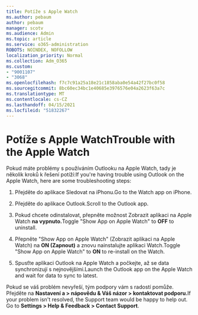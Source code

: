 ```yaml
---
title: Potíže s Apple Watch
ms.author: pebaum
author: pebaum
manager: scotv
ms.audience: Admin
ms.topic: article
ms.service: o365-administration
ROBOTS: NOINDEX, NOFOLLOW
localization_priority: Normal
ms.collection: Adm_O365
ms.custom:
- "9001107"
- "3068"
ms.openlocfilehash: f7c7c91a25a18e21c1858aba0e54a42f27bc0f58
ms.sourcegitcommit: 8bc60ec34bc1e40685e3976576e04a2623f63a7c
ms.translationtype: MT
ms.contentlocale: cs-CZ
ms.lasthandoff: 04/15/2021
ms.locfileid: "51832267"
---
```

# <a name="trouble-with-the-apple-watch"></a><span data-ttu-id="9ca27-102">Potíže s Apple Watch</span><span class="sxs-lookup"><span data-stu-id="9ca27-102">Trouble with the Apple Watch</span></span>

<span data-ttu-id="9ca27-103">Pokud máte problémy s používáním Outlooku na Apple Watch, tady je několik kroků k řešení potíží:</span><span class="sxs-lookup"><span data-stu-id="9ca27-103">If you're having trouble using Outlook on the Apple Watch, here are some troubleshooting steps:</span></span> 

1. <span data-ttu-id="9ca27-104">Přejděte do aplikace Sledovat na iPhonu.</span><span class="sxs-lookup"><span data-stu-id="9ca27-104">Go to the Watch app on iPhone.</span></span>

2. <span data-ttu-id="9ca27-105">Přejděte do aplikace Outlook.</span><span class="sxs-lookup"><span data-stu-id="9ca27-105">Scroll to the Outlook app.</span></span>

3. <span data-ttu-id="9ca27-106">Pokud chcete odinstalovat, přepněte možnost Zobrazit aplikaci na Apple Watch **na vypnuto.**</span><span class="sxs-lookup"><span data-stu-id="9ca27-106">Toggle "Show App on Apple Watch" to **OFF** to uninstall.</span></span>

4. <span data-ttu-id="9ca27-107">Přepněte "Show App on Apple Watch" (Zobrazit aplikaci na Apple Watch) na **ON (Zapnout)** a znovu nainstalujte aplikaci Watch.</span><span class="sxs-lookup"><span data-stu-id="9ca27-107">Toggle "Show App on Apple Watch" to **ON** to re-install on the Watch.</span></span>

5. <span data-ttu-id="9ca27-108">Spusťte aplikaci Outlook na Apple Watch a počkejte, až se data synchronizují s nejnovějšími.</span><span class="sxs-lookup"><span data-stu-id="9ca27-108">Launch the Outlook app on the Apple Watch and wait for data to sync to latest.</span></span> 

<span data-ttu-id="9ca27-109">Pokud se váš problém nevyřeší, tým podpory vám s radostí pomůže. Přejděte na **Nastavení a > nápovědu & Váš názor > kontaktovat podporu.**</span><span class="sxs-lookup"><span data-stu-id="9ca27-109">If your problem isn't resolved, the Support team would be happy to help out. Go to **Settings > Help & Feedback > Contact Support**.</span></span> 